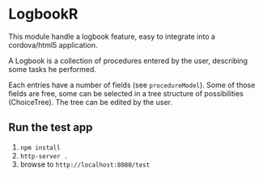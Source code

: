 # LogbookR

This module handle a logbook feature, easy to integrate into a cordova/html5 application.

A Logbook is a collection of procedures entered by the user, describing some tasks he performed.

Each entries have a number of fields (see `procedureModel`). Some of those fields are free, some can be selected in a tree structure of possibilities (ChoiceTree). The tree can be edited by the user.

## Run the test app

 1. `npm install`
 1. `http-server .`
 1. browse to `http://localhost:8080/test`

